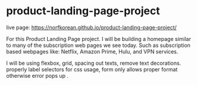 # product-landing-page-project

live page: https://norfkorean.github.io/product-landing-page-project/


For this Product Landing Page project. I will be building a homepage similar to many of the subscription web pages we see today. Such as subscription based webpages like: Netflix, Amazon Prime, Hulu, and VPN services.

I will be using flexbox, grid, spacing out texts, remove text decorations. properly label selectors for css usage, form only allows proper format otherwise error pops up . 